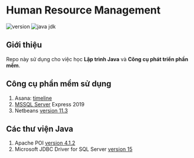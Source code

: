 # Human Resource Management
![version](https://img.shields.io/badge/version-1.0.0-brightgreen.svg)
![java jdk](https://img.shields.io/badge/java%20jdk-8u251-red.svg)

## Giới thiệu
Repo này sử dụng cho việc học **Lập trình Java** và **Công cụ phát triển phần mềm**.
## Công cụ phần mềm sử dụng
1. Asana: [timeline](https://app.asana.com/0/1178171833863545/timeline)
2. [MSSQL Server](https://www.microsoft.com/en-us/sql-server/sql-server-downloads) Express 2019
3. Netbeans [version 11.3](https://netbeans.apache.org/download/nb113/nb113.html)
## Các thư viện Java
1. Apache POI [version  4.1.2](https://poi.apache.org/download.html#POI-4.1.2)
2. Microsoft JDBC Driver for SQL Server [version  15](https://docs.microsoft.com/en-us/sql/connect/jdbc/microsoft-jdbc-driver-for-sql-server?view=sql-server-ver15)